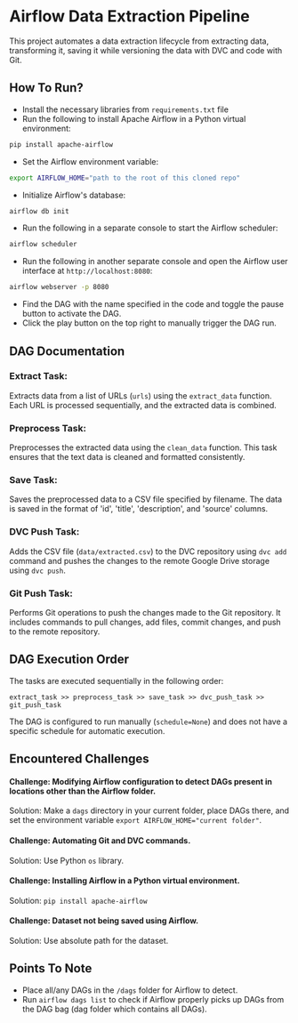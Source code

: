 # Airflow Data Extraction Pipeline

This project automates a data extraction lifecycle from extracting data, transforming it, saving it while versioning the data with DVC and code with Git.

## How To Run?
- Install the necessary libraries from `requirements.txt` file
- Run the following to install Apache Airflow in a Python virtual environment:
```bash
pip install apache-airflow
```
- Set the Airflow environment variable:
```bash
export AIRFLOW_HOME="path to the root of this cloned repo"
```

- Initialize Airflow's database:
```bash
airflow db init
```
- Run the following in a separate console to start the Airflow scheduler:
```bash
airflow scheduler
```
- Run the following in another separate console and open the Airflow user interface at `http://localhost:8080`:
```bash
airflow webserver -p 8080
```
- Find the DAG with the name specified in the code and toggle the pause button to activate the DAG.
- Click the play button on the top right to manually trigger the DAG run.

## DAG Documentation

### Extract Task:
Extracts data from a list of URLs (`urls`) using the `extract_data` function. Each URL is processed sequentially, and the extracted data is combined.

### Preprocess Task:
Preprocesses the extracted data using the `clean_data` function. This task ensures that the text data is cleaned and formatted consistently.

### Save Task:
Saves the preprocessed data to a CSV file specified by filename. The data is saved in the format of 'id', 'title', 'description', and 'source' columns.

### DVC Push Task:
Adds the CSV file (`data/extracted.csv`) to the DVC repository using `dvc add` command and pushes the changes to the remote Google Drive storage using `dvc push`.

### Git Push Task:
Performs Git operations to push the changes made to the Git repository. It includes commands to pull changes, add files, commit changes, and push to the remote repository.

## DAG Execution Order
The tasks are executed sequentially in the following order:

`extract_task >> preprocess_task >> save_task >> dvc_push_task >> git_push_task`

The DAG is configured to run manually (`schedule=None`) and does not have a specific schedule for automatic execution.

## Encountered Challenges
#### Challenge: Modifying Airflow configuration to detect DAGs present in locations other than the Airflow folder.
Solution: Make a `dags` directory in your current folder, place DAGs there, and set the environment variable `export AIRFLOW_HOME="current folder"`.

#### Challenge: Automating Git and DVC commands.
Solution: Use Python `os` library.

#### Challenge: Installing Airflow in a Python virtual environment.
Solution: `pip install apache-airflow`

#### Challenge: Dataset not being saved using Airflow.
Solution: Use absolute path for the dataset.

## Points To Note
- Place all/any DAGs in the `/dags` folder for Airflow to detect.
- Run `airflow dags list` to check if Airflow properly picks up DAGs from the DAG bag (dag folder which contains all DAGs).
